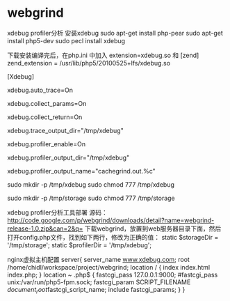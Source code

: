 webgrind
========

xdebug profiler分析
安装xdebug
sudo apt-get install php-pear
sudo apt-get install php5-dev
sudo pecl install xdebug

下载安装编译完后，在php.ini 中加入
extension=xdebug.so
和
[zend]
zend_extension = /usr/lib/php5/20100525+lfs/xdebug.so  

[Xdebug]  
 
xdebug.auto_trace=On 
 
xdebug.collect_params=On 
 
xdebug.collect_return=On 
 
xdebug.trace_output_dir="/tmp/xdebug" 
 
xdebug.profiler_enable=On 
 
xdebug.profiler_output_dir="/tmp/xdebug" 
 
xdebug.profiler_output_name="cachegrind.out.%c" 


sudo mkdir -p /tmp/xdebug
sudo chmod 777 /tmp/xdebug

sudo mkdir -p /tmp/storage
sudo chmod 777 /tmp/storage

xdebug profiler分析工具部署
源码：http://code.google.com/p/webgrind/downloads/detail?name=webgrind-release-1.0.zip&can=2&q=
下载webgrind，放置到web服务器目录下面，然后打开config.php文件，找到如下两行，修改为正确的值：
static $storageDir = '/tmp/storage';
static $profilerDir = '/tmp/xdebug';

nginx虚拟主机配置
server{
server_name www.xdebug.com;
root /home/chidl/workspace/project/webgrind;
location / {
index index.html index.php;
}
location ~ \.php$ {
fastcgi_pass 127.0.0.1:9000;
#fastcgi_pass unix:/var/run/php5-fpm.sock;
fastcgi_param SCRIPT_FILENAME $document_root$fastcgi_script_name;
include fastcgi_params;
}
}
